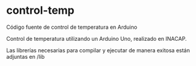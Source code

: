 # control-temp
Código fuente de control de temperatura en Arduino

Control de temperatura utilizando un Arduino Uno, realizado en INACAP.

Las librerías necesarias para compilar y ejecutar de manera exitosa están adjuntas en /lib
